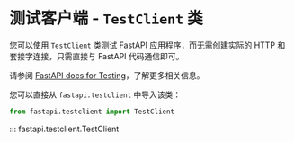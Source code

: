 # 测试客户端 - `TestClient` 类

您可以使用 `TestClient` 类测试 FastAPI 应用程序，而无需创建实际的 HTTP 和套接字连接，只需直接与 FastAPI 代码通信即可。

请参阅 [FastAPI docs for Testing](https://fastapi.tiangolo.com/tutorial/testing/)，了解更多相关信息。

您可以直接从 `fastapi.testclient` 中导入该类：

```python
from fastapi.testclient import TestClient
```

::: fastapi.testclient.TestClient
